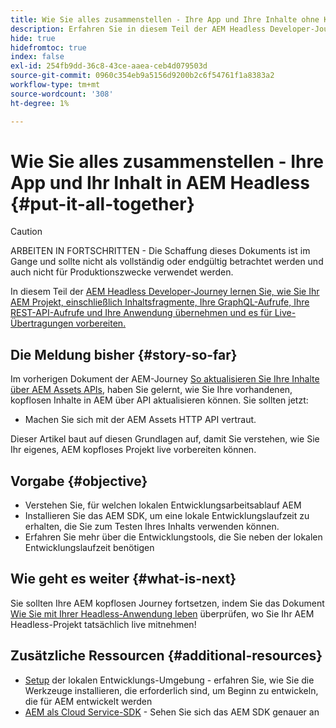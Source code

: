 ```yaml
---
title: Wie Sie alles zusammenstellen - Ihre App und Ihre Inhalte ohne Kopf AEM
description: Erfahren Sie in diesem Teil der AEM Headless Developer-Journey, wie Sie Ihr AEM-Projekt, einschließlich Inhaltsfragmente, Ihre GraphQL-Aufrufe, Ihre REST-API-Aufrufe und Ihre Anwendung, mitnehmen und es für die Live-Schaltung vorbereiten.
hide: true
hidefromtoc: true
index: false
exl-id: 254fb9dd-36c8-43ce-aaea-ceb4d079503d
source-git-commit: 0960c354eb9a5156d9200b2c6f54761f1a8383a2
workflow-type: tm+mt
source-wordcount: '308'
ht-degree: 1%

---
```


# Wie Sie alles zusammenstellen - Ihre App und Ihr Inhalt in AEM Headless {#put-it-all-together}

>[!CAUTION]
>
>ARBEITEN IN FORTSCHRITTEN - Die Schaffung dieses Dokuments ist im Gange und sollte nicht als vollständig oder endgültig betrachtet werden und auch nicht für Produktionszwecke verwendet werden.

In diesem Teil der [AEM Headless Developer-Journey lernen Sie, wie Sie Ihr AEM Projekt, einschließlich Inhaltsfragmente, Ihre GraphQL-Aufrufe, Ihre REST-API-Aufrufe und Ihre Anwendung übernehmen und es für Live-Übertragungen vorbereiten.](overview.md)

## Die Meldung bisher {#story-so-far}

Im vorherigen Dokument der AEM-Journey [So aktualisieren Sie Ihre Inhalte über AEM Assets APIs](update-your-content.md), haben Sie gelernt, wie Sie Ihre vorhandenen, kopflosen Inhalte in AEM über API aktualisieren können. Sie sollten jetzt:

* Machen Sie sich mit der AEM Assets HTTP API vertraut.

Dieser Artikel baut auf diesen Grundlagen auf, damit Sie verstehen, wie Sie Ihr eigenes, AEM kopfloses Projekt live vorbereiten können.

## Vorgabe {#objective}

* Verstehen Sie, für welchen lokalen Entwicklungsarbeitsablauf AEM
* Installieren Sie das AEM SDK, um eine lokale Entwicklungslaufzeit zu erhalten, die Sie zum Testen Ihres Inhalts verwenden können.
* Erfahren Sie mehr über die Entwicklungstools, die Sie neben der lokalen Entwicklungslaufzeit benötigen

## Wie geht es weiter {#what-is-next}

Sie sollten Ihre AEM kopflosen Journey fortsetzen, indem Sie das Dokument [Wie Sie mit Ihrer Headless-Anwendung leben](go-live.md) überprüfen, wo Sie Ihr AEM Headless-Projekt tatsächlich live mitnehmen!

## Zusätzliche Ressourcen {#additional-resources}

* [Setup](https://experienceleague.adobe.com/docs/experience-manager-learn/cloud-service/local-development-environment-set-up/overview.html?lang=en#local-dispatcher-runtime)  der lokalen Entwicklungs-Umgebung - erfahren Sie, wie Sie die Werkzeuge installieren, die erforderlich sind, um Beginn zu entwickeln, die für AEM entwickelt werden
* [AEM als Cloud Service-SDK](/help/implementing/developing/introduction/aem-as-a-cloud-service-sdk.md)  - Sehen Sie sich das AEM SDK genauer an